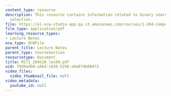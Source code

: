 ```yaml
---
content_type: resource
description: This resource contains information related to binary search and quicksort
  selection.
file: https://ol-ocw-studio-app-qa.s3.amazonaws.com/courses/1-204-computer-algorithms-in-systems-engineering-spring-2010/79d9adb0a564c6305256a9a674b00473_MIT1_204S10_lec09.pdf
file_type: application/pdf
learning_resource_types:
- Lecture Notes
ocw_type: OCWFile
parent_title: Lecture Notes
parent_type: CourseSection
resourcetype: Document
title: MIT1_204S10_lec09.pdf
uid: 79d9adb0-a564-c630-5256-a9a674b00473
video_files:
  video_thumbnail_file: null
video_metadata:
  youtube_id: null
---
```

